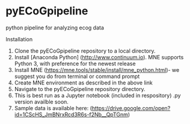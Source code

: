 # pyECoGpipeline
python pipeline for analyzing ecog data

Installation

1.  Clone the pyECoGpipeline repository to a local directory.
2.  Install [Anaconda Python] (http://www.continuum.io). MNE supports Python 3, with preference for the newest release
3.  Install MNE (https://mne.tools/stable/install/mne_python.html)- we suggest you do from terminal or command prompt
4.  Create MNE environment as described in the above link
4.  Navigate to the pyECoGpipeline repository directory.
5.  This is best run as a Jupyter notebook (included in respository) .py version availble soon.
6.  Sample data is available here: (https://drive.google.com/open?id=1CScHS_JmBNrxRcd3R6s-f2Nb__QpTGnm)
